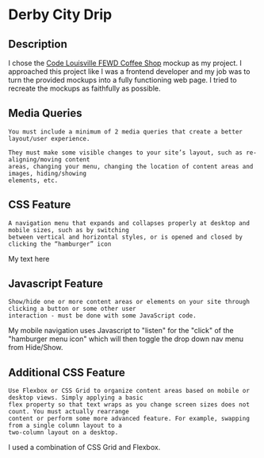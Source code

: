 # Derby City Drip
## Description
I chose the [Code Louisville FEWD Coffee Shop](https://github.com/CodeLouisville/FEWD-CoffeeShop) mockup as my project. I approached this project like I was a frontend developer and my job was to turn the provided mockups into a fully functioning web page. I tried to recreate the mockups as faithfully as possible. 

## Media Queries
```
You must include a minimum of 2 media queries that create a better layout/user experience.

They must make some visible changes to your site’s layout, such as re-aligning/moving content 
areas, changing your menu, changing the location of content areas and images, hiding/showing 
elements, etc. 
```

## CSS Feature
```
A navigation menu that expands and collapses properly at desktop and mobile sizes, such as by switching 
between vertical and horizontal styles, or is opened and closed by clicking the “hamburger” icon
```
My text here

## Javascript Feature
```
Show/hide one or more content areas or elements on your site through clicking a button or some other user 
interaction - must be done with some JavaScript code.
```
My mobile navigation uses Javascript to "listen" for the "click" of the "hamburger menu icon" which will then toggle the drop down nav menu from Hide/Show.

## Additional CSS Feature
```
Use Flexbox or CSS Grid to organize content areas based on mobile or desktop views. Simply applying a basic 
flex property so that text wraps as you change screen sizes does not count. You must actually rearrange 
content or perform some more advanced feature. For example, swapping from a single column layout to a 
two-column layout on a desktop.
```
I used a combination of CSS Grid and Flexbox. 





